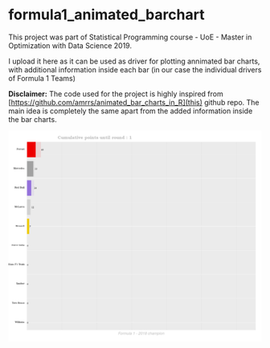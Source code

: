 # formula1_animated_barchart

This project was part of Statistical Programming course - UoE - Master in Optimization with Data Science 2019.

I upload it here as it can be used as driver for plotting annimated bar charts, with additional information inside each bar (in our case the individual drivers of Formula 1 Teams) 

**Disclaimer:** The code used for the project is highly inspired from [https://github.com/amrrs/animated_bar_charts_in_R](this) github repo. The main idea is completely the same apart from the added information inside the bar charts.

![GIF](formula1.gif)
